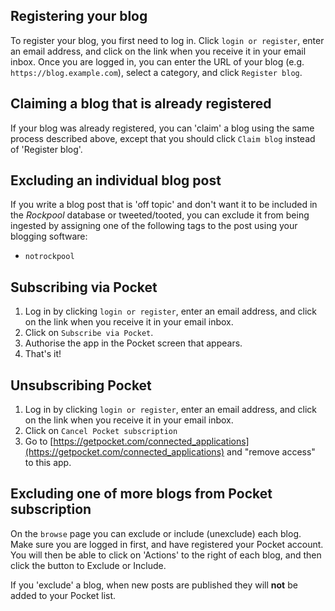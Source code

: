## Registering your blog

To register your blog, you first need to log in. Click `login or register`, enter an email address, and click on the link when you receive it in your email inbox. Once you are logged in, you can enter the URL of your blog (e.g. `https://blog.example.com`), select a category, and click `Register blog`.

## Claiming a blog that is already registered

If your blog was already registered, you can 'claim' a blog using the same process described above, except that you should click `Claim blog` instead of 'Register blog'.

## Excluding an individual blog post

If you write a blog post that is 'off topic' and don't want it to be included in the _Rockpool_ database or tweeted/tooted, you can exclude it from being ingested by assigning one of the following tags to the post using your blogging software:

* `notrockpool`

## Subscribing via Pocket

1. Log in by clicking `login or register`, enter an email address, and click on the link when you receive it in your email inbox.
2. Click on `Subscribe via Pocket`.
3. Authorise the app in the Pocket screen that appears.
4. That's it!

## Unsubscribing Pocket

1. Log in by clicking `login or register`, enter an email address, and click on the link when you receive it in your email inbox.
2. Click on `Cancel Pocket subscription`
3. Go to [https://getpocket.com/connected_applications](https://getpocket.com/connected_applications) and "remove access" to this app.

## Excluding one of more blogs from Pocket subscription

On the `browse` page you can exclude or include (unexclude) each blog. Make sure you are logged in first, and have registered your Pocket account. You will then be able to click on 'Actions' to the right of each blog, and then click the button to Exclude or Include.

If you 'exclude' a blog, when new posts are published they will **not** be added to your Pocket list.